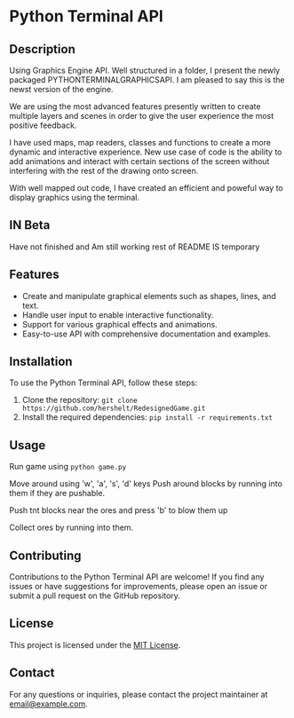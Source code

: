 # Python Terminal API

## Description
Using Graphics Engine API. Well structured in a folder, I present the newly packaged PYTHONTERMINALGRAPHICSAPI. I am pleased to say this is the newst version of the engine.

We are using the most advanced features presently written to create multiple layers and scenes in order to give the user experience the most positive feedback. 

I have used maps, map readers, classes and functions to create a more dynamic and interactive experience.
New use case of code is the ability to add animations and interact with certain sections of the screen without interfering with the rest of the drawing onto screen.

With well mapped out code, I have created an efficient and poweful way to display graphics using the terminal.
## IN Beta
Have not finished and Am still working rest of README IS temporary

## Features
- Create and manipulate graphical elements such as shapes, lines, and text.
- Handle user input to enable interactive functionality.
- Support for various graphical effects and animations.
- Easy-to-use API with comprehensive documentation and examples.

## Installation
To use the Python Terminal API, follow these steps:

1. Clone the repository: `git clone https://github.com/hershelt/RedesignedGame.git`
2. Install the required dependencies: `pip install -r requirements.txt`

## Usage
Run game using `python game.py`

Move around using 'w', 'a', 's', 'd' keys
Push around blocks by running into them if they are pushable.

Push tnt blocks near the ores and press 'b' to blow them up

Collect ores by running into them.




## Contributing
Contributions to the Python Terminal API are welcome! If you find any issues or have suggestions for improvements, please open an issue or submit a pull request on the GitHub repository.

## License
This project is licensed under the [MIT License](LICENSE).

## Contact
For any questions or inquiries, please contact the project maintainer at [email@example.com](mailto:email@example.com).
